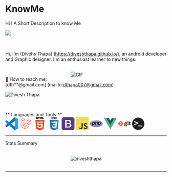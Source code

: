 # KnowMe
Hi !
A Short Description to know Me 

<a href="https://discord.com/channels/@dbase#6556" target="_blank"><img height="30" src="https://www.flaticon.com/svg/static/icons/svg/906/906361.svg"></a>&nbsp;&nbsp;&nbsp;&nbsp;&nbsp;

</p>
<br>

Hi, I'm (Divehs Thapa) (https://diveshthapa.github.io/), an android developer and Graphic designer. I'm an enthusiast learner to new things. 

<br>

 <img align="right" width="300" alt="GIF" src="https://images.squarespace-cdn.com/content/v1/584c30d9440243f4207181d8/1491319751868-T4DQXC8CSYYL61A3ADQA/LifeLongLearner_white.png?format=750w" />

📧 How to reach me: [dth**@gmail.com] (mailto:dthapa007@gmail.com)
 <br>
<p align="left"> <img src="https://wordpress.com/log-in?site=kasari0.wordpress.com&redirect_to=%2Fposts%2Fdrafts%2Fkasari0.wordpress.com" alt="Divesh Thapa" /> </p>
 <br>

** Languages and Tools **
<br>
<code><img height="40" src="https://raw.githubusercontent.com/github/explore/80688e429a7d4ef2fca1e82350fe8e3517d3494d/topics/visual-studio-code/visual-studio-code.png"></code>
<code><img height="40" src="https://raw.githubusercontent.com/github/explore/80688e429a7d4ef2fca1e82350fe8e3517d3494d/topics/laravel/laravel.png"></code>
<code><img height="40" src="https://raw.githubusercontent.com/github/explore/80688e429a7d4ef2fca1e82350fe8e3517d3494d/topics/html/html.png"></code>
<code><img height="40" src="https://raw.githubusercontent.com/github/explore/80688e429a7d4ef2fca1e82350fe8e3517d3494d/topics/css/css.png"></code>
<code><img height="40" src="https://raw.githubusercontent.com/github/explore/80688e429a7d4ef2fca1e82350fe8e3517d3494d/topics/bootstrap/bootstrap.png"></code>
<code><img height="40" src="https://raw.githubusercontent.com/github/explore/80688e429a7d4ef2fca1e82350fe8e3517d3494d/topics/javascript/javascript.png"></code>
<code><img height="40" src="https://raw.githubusercontent.com/github/explore/80688e429a7d4ef2fca1e82350fe8e3517d3494d/topics/php/php.png"></code>
<code><img height="40" src="https://raw.githubusercontent.com/github/explore/80688e429a7d4ef2fca1e82350fe8e3517d3494d/topics/vue/vue.png"></code>
<code><img height="40" src="https://raw.githubusercontent.com/github/explore/80688e429a7d4ef2fca1e82350fe8e3517d3494d/topics/git/git.png"></code>
<code><img height="40" src="https://raw.githubusercontent.com/github/explore/80688e429a7d4ef2fca1e82350fe8e3517d3494d/topics/terminal/terminal.png"></code>
<br>

<hr>
<summary>Stats Summary</summary> <br>

<p align="center"> <img src="https://github-readme-stats.vercel.app/api?username=diveshthapa&show_icons=true&theme=gotham" alt="diveshthapa" />

</br>
<br>
<hr>
<div align="center">
<div>
